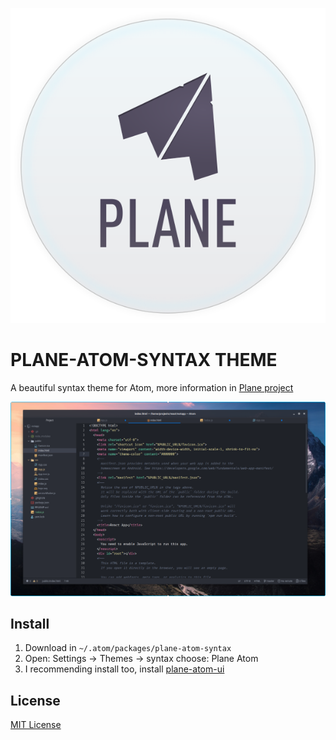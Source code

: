 <p align="center">
<img src="assets/icon.svg" />
</p>


# PLANE-ATOM-SYNTAX THEME

A beautiful syntax theme for Atom, more information in [Plane project](https://github.com/wfpaisa/plane)

<p align="center">
<img src="assets/screenshots/screenshot-01.png" />
</p>


## Install
1. Download in `~/.atom/packages/plane-atom-syntax`
2. Open: Settings -> Themes -> syntax choose: Plane Atom
3. I recommending install too, install [plane-atom-ui](https://github.com/wfpaisa/plane-atom-ui)


## License

[MIT License](./LICENSE)
